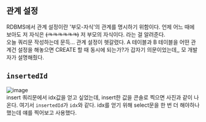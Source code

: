 ## 관계 설정

RDBMS에서 관계 설정이란 '부모-자식'의 관계를 명시하기 위함이다. 언제 어느 때에 보아도 저 자식은 ~~(ㅋㅋㅋㅋㅋㅋ)~~ 저 부모의 자식이다. 라는 걸 알려준다. <br>
오늘 쿼리문 작성하는데 문득... 관계 설정이 헷갈렸다. A 테이블과 B 테이블을 어떤 관계건 설정을 해놓으면 CREATE 할 때 동시에 되는가?가 갑자기 의문이었는데,, 모 개발자가 설명해줬다.

## `insertedId`

![image](https://user-images.githubusercontent.com/99732695/218410819-68c096e7-f977-4570-82bc-401cce4976b6.png)<br>
insert 쿼리문에서 idx값을 얻고 싶었는데, insert한 값을 콘솔로 찍으면 사진과 같이 나온다. 여기서 `insertedId`가 `idx`와 같다. idx를 얻기 위해 select문을 한 번 더 해야하나 했는데 얘를 찍어보고 사용했다.

